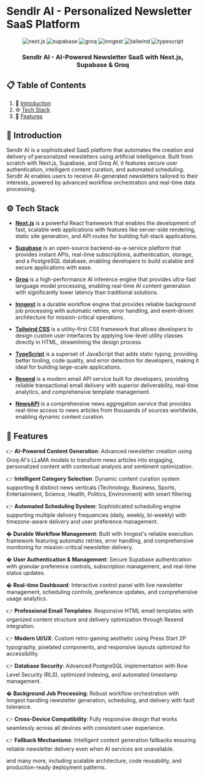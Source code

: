 # Sendlr AI - Personalized Newsletter SaaS Platform

<div align="center">
  <div>
    <img src="https://img.shields.io/badge/-Next.JS-black?style=for-the-badge&logoColor=white&logo=nextdotjs&color=black" alt="next.js" />
    <img src="https://img.shields.io/badge/-Supabase-3ECF8E?style=for-the-badge&logo=supabase&logoColor=white" alt="supabase" />
    <img src="https://img.shields.io/badge/-Groq-FF6B35?style=for-the-badge&logo=groq&logoColor=white" alt="groq" />
    <img src="https://img.shields.io/badge/-Inngest-6366F1?style=for-the-badge&logo=inngest&logoColor=white" alt="inngest" />
    <img src="https://img.shields.io/badge/-Tailwind-00BCFF?style=for-the-badge&logo=tailwind-css&logoColor=white" alt="tailwind" />
    <img src="https://img.shields.io/badge/-TypeScript-3178C6?style=for-the-badge&logo=typescript&logoColor=white" alt="typescript" />
  </div>

  <h3 align="center">Sendlr AI - AI-Powered Newsletter SaaS with Next.js, Supabase & Groq</h3>
</div>

## 📋 <a name="table">Table of Contents</a>

1. 🤖 [Introduction](#introduction)
2. ⚙️ [Tech Stack](#tech-stack)
3. 🔋 [Features](#features)

## <a name="introduction">🤖 Introduction</a>

Sendlr AI is a sophisticated SaaS platform that automates the creation and delivery of personalized newsletters using artificial intelligence. Built from scratch with Next.js, Supabase, and Groq AI, it features secure user authentication, intelligent content curation, and automated scheduling. Sendlr AI enables users to receive AI-generated newsletters tailored to their interests, powered by advanced workflow orchestration and real-time data processing.

## <a name="tech-stack">⚙️ Tech Stack</a>

- **[Next.js](https://nextjs.org/)** is a powerful React framework that enables the development of fast, scalable web applications with features like server-side rendering, static site generation, and API routes for building full-stack applications.

- **[Supabase](https://supabase.com/)** is an open-source backend-as-a-service platform that provides instant APIs, real-time subscriptions, authentication, storage, and a PostgreSQL database, enabling developers to build scalable and secure applications with ease.

- **[Groq](https://groq.com/)** is a high-performance AI inference engine that provides ultra-fast language model processing, enabling real-time AI content generation with significantly lower latency than traditional solutions.

- **[Inngest](https://www.inngest.com/)** is a durable workflow engine that provides reliable background job processing with automatic retries, error handling, and event-driven architecture for mission-critical operations.

- **[Tailwind CSS](https://tailwindcss.com/)** is a utility-first CSS framework that allows developers to design custom user interfaces by applying low-level utility classes directly in HTML, streamlining the design process.

- **[TypeScript](https://www.typescriptlang.org/)** is a superset of JavaScript that adds static typing, providing better tooling, code quality, and error detection for developers, making it ideal for building large-scale applications.

- **[Resend](https://resend.com/)** is a modern email API service built for developers, providing reliable transactional email delivery with superior deliverability, real-time analytics, and comprehensive template management.

- **[NewsAPI](https://newsapi.org/)** is a comprehensive news aggregation service that provides real-time access to news articles from thousands of sources worldwide, enabling dynamic content curation.

## <a name="features">🔋 Features</a>

👉 **AI-Powered Content Generation**: Advanced newsletter creation using Groq AI's LLaMA models to transform news articles into engaging, personalized content with contextual analysis and sentiment optimization.

👉 **Intelligent Category Selection**: Dynamic content curation system supporting 8 distinct news verticals (Technology, Business, Sports, Entertainment, Science, Health, Politics, Environment) with smart filtering.

👉 **Automated Scheduling System**: Sophisticated scheduling engine supporting multiple delivery frequencies (daily, weekly, bi-weekly) with timezone-aware delivery and user preference management.

� **Durable Workflow Management**: Built with Inngest's reliable execution framework featuring automatic retries, error handling, and comprehensive monitoring for mission-critical newsletter delivery.

� **User Authentication & Management**: Secure Supabase authentication with granular preference controls, subscription management, and real-time status updates.

� **Real-time Dashboard**: Interactive control panel with live newsletter management, scheduling controls, preference updates, and comprehensive usage analytics.

👉 **Professional Email Templates**: Responsive HTML email templates with organized content structure and delivery optimization through Resend integration.

👉 **Modern UI/UX**: Custom retro-gaming aesthetic using Press Start 2P typography, pixelated components, and responsive layouts optimized for accessibility.

👉 **Database Security**: Advanced PostgreSQL implementation with Row Level Security (RLS), optimized indexing, and automated timestamp management.

� **Background Job Processing**: Robust workflow orchestration with Inngest handling newsletter generation, scheduling, and delivery with fault tolerance.

👉 **Cross-Device Compatibility**: Fully responsive design that works seamlessly across all devices with consistent user experience.

👉 **Fallback Mechanisms**: Intelligent content generation fallbacks ensuring reliable newsletter delivery even when AI services are unavailable.

and many more, including scalable architecture, code reusability, and production-ready deployment patterns.

